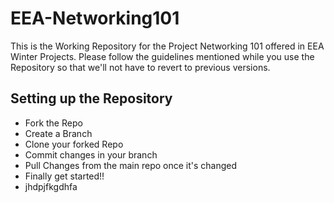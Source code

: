 # EEA-Networking101
This is the Working Repository for the Project Networking 101 offered in EEA Winter Projects. Please follow the guidelines mentioned while you use the Repository so that we'll not have to revert to previous versions. 

## Setting up the Repository 
- Fork the Repo
-  Create a Branch
-  Clone your forked Repo
-  Commit changes in your branch
-  Pull Changes from the main repo once it's changed
- Finally get started!!
- jhdpjfkgdhfa

